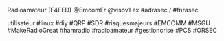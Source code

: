 Radioamateur (F4EED) 
@EmcomFr  @visov1 ex #adrasec / #fnrasec

utilisateur #linux #diy #QRP #SDR #risquesmajeurs #EMCOMM #MSGU 
#MakeRadioGreat #hamradio #radioamateur #gestioncrise #PCS #ORSEC
<!---
F4EED/F4EED is a ✨ special ✨ repository because its `README.md` (this file) appears on your GitHub profile.
You can click the Preview link to take a look at your changes.
--->
